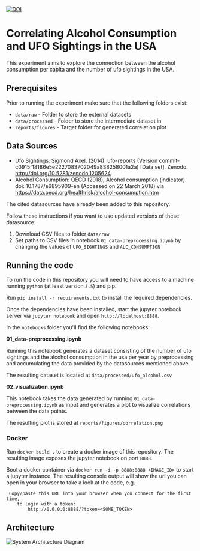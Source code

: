 [![DOI](https://zenodo.org/badge/DOI/10.5281/zenodo.1205634.svg)](https://doi.org/10.5281/zenodo.1205634)

# Correlating Alcohol Consumption and UFO Sightings in the USA

This experiment aims to explore the connection between the alcohol consumption per capita and the number of ufo sightings in the USA.

## Prerequisites

Prior to running the experiment make sure that the following folders exist:

* `data/raw` - Folder to store the external datasets
* `data/processed` - Folder to store the intermediate dataset in
* `reports/figures` - Target folder for generated correlation plot

## Data Sources

* Ufo Sightings: Sigmond Axel. (2014). ufo-reports (Version commit-c0915f18186e5e2227083702049a838258001a2a) [Data set]. Zenodo. http://doi.org/10.5281/zenodo.1205624
* Alcohol Consumption: OECD (2018), Alcohol consumption (indicator). doi: 10.1787/e6895909-en (Accessed on 22 March 2018) via https://data.oecd.org/healthrisk/alcohol-consumption.htm

The cited datasources have already been added to this repository. 

Follow these instructions if you want to use updated versions of these datasource:

1. Download CSV files to folder `data/raw`
2. Set paths to CSV files in notebook `01_data-preprocessing.ipynb` by changing the values of `UFO_SIGHTINGS` and `ALC_CONSUMPTION`


## Running the code

To run the code in this repository you will need to have access to a machine running `python` (at least version `3.5`) and pip.

Run `pip install -r requirements.txt` to install the required dependencies.

Once the dependencies have been installed, start the jupyter notebook server via `jupyter notebook` and open `http://localhost:8888`. 

In the `notebooks` folder you'll find the following notebooks:

**01_data-preprocessing.ipynb**

Running this notebook generates a dataset consisting of the number of ufo sightings and the alcohol consumption in the usa per year by preprocessing and accumulating the data provided by the datasources mentioned above.

The resulting dataset is located at `data/processed/ufo_alcohol.csv`

**02_visualization.ipynb**

This notebook takes the data generated by running `01_data-preprocessing.ipynb` as input  and generates a plot to visualize correlations between the data points.

The resulting plot is stored at `reports/figures/correlation.png`


### Docker

Run `docker build .` to create a docker image of this repository. The resulting image exposes the jupyter notebook on port `8888`.

Boot a docker container via `docker run -i -p 8888:8888 <IMAGE_ID>` to start a jupyter instance. The resulting console output will show the url you can open in your browser to take a look at the code, e.g.

```
 Copy/paste this URL into your browser when you connect for the first time,
    to login with a token:
        http://0.0.0.0:8888/?token=<SOME_TOKEN>
```

## Architecture
![System Architecture Diagram](https://raw.githubusercontent.com/mdietrichstein/digitalpreservation-dmp/a117d99b00ec7def31bff4b79f9f6933badecce2/documentation/architecture.png "System Architecture Diagram")

